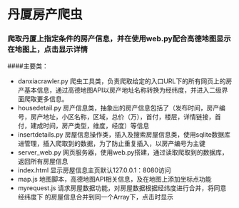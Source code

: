 # 丹厦房产爬虫
### 爬取丹厦上指定条件的房产信息，并在使用web.py配合高德地图显示在地图上，点击显示详情

####主要类：
- danxiacrawler.py 爬虫工具类，负责爬取给定的入口URL下的所有网页上的房产基本信息，通过高德地图API以房产地址名称转换为经纬度，并进入二级界面爬取更多信息。
- housedetail.py 房产信息类，抽象出的房产信息包括了（发布时间，房产编号，房产地址，小区名称，区域，总价（万），首付，楼层，详情链接，首付，建成时间，房产类型，维度，经度）等信息
- insertdetails.py 房屋信息操作类，插入及搜索房屋信息类，使用sqlite数据库进管理，插入爬取到的数据，为了防止重复插入，以房产编号为主键
- server_web.py 网页服务器，使用web.py搭建，通过读取爬取到的数据库，返回所有房屋信息
- index.html 显示房屋信息主页默认127.0.0.1：8080访问
- map.js 地图脚本，高德地图API相关信息，及在地图上添加坐标点功能
- myrequest.js 请求房屋数据功能，对房屋数据根据经纬度进行合并，将同意经纬度下 的房屋信息合并到同一个Array下，点击时显示